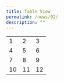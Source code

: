 ```yaml
---
title: Table View
permalink: /news/02/
description: ""
---
```

<table>
<tbody>
  <tr>
    <td>1</td>
    <td>2</td>
    <td>3</td>
  </tr>
  <tr>
    <td>4</td>
    <td>5</td>
    <td>6</td>
  </tr>
  <tr>
    <td>7</td>
    <td>8</td>
    <td>9</td>
  </tr>
  <tr>
    <td>10</td>
    <td>11</td>
    <td>12</td>
  </tr>
</tbody>
</table>